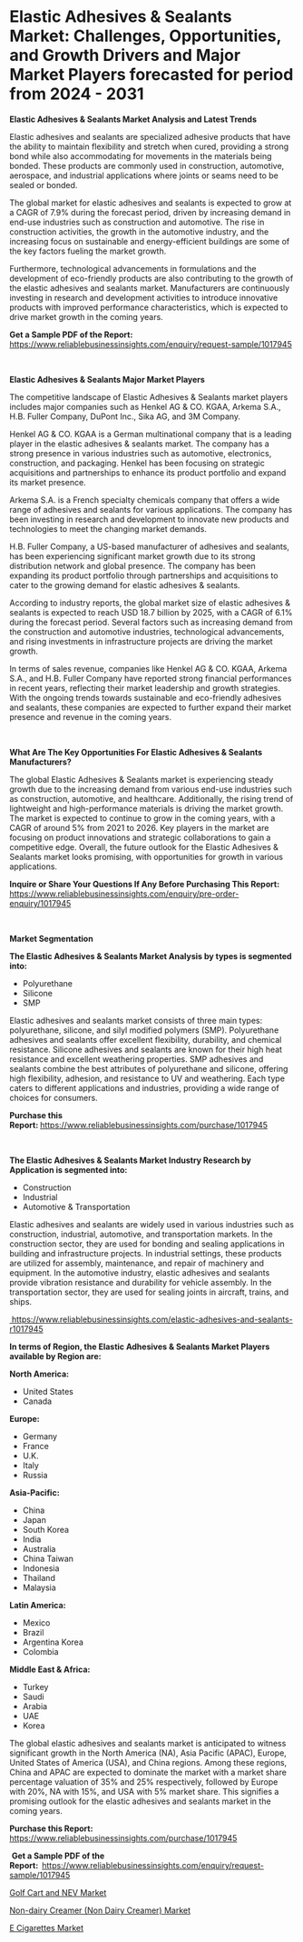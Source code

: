 <p><h1>Elastic Adhesives & Sealants Market: Challenges, Opportunities, and Growth Drivers and Major Market Players forecasted for period from 2024 - 2031</h1></p><p><strong>Elastic Adhesives & Sealants Market Analysis and Latest Trends</strong></p>
<p><p>Elastic adhesives and sealants are specialized adhesive products that have the ability to maintain flexibility and stretch when cured, providing a strong bond while also accommodating for movements in the materials being bonded. These products are commonly used in construction, automotive, aerospace, and industrial applications where joints or seams need to be sealed or bonded.</p><p>The global market for elastic adhesives and sealants is expected to grow at a CAGR of 7.9% during the forecast period, driven by increasing demand in end-use industries such as construction and automotive. The rise in construction activities, the growth in the automotive industry, and the increasing focus on sustainable and energy-efficient buildings are some of the key factors fueling the market growth.</p><p>Furthermore, technological advancements in formulations and the development of eco-friendly products are also contributing to the growth of the elastic adhesives and sealants market. Manufacturers are continuously investing in research and development activities to introduce innovative products with improved performance characteristics, which is expected to drive market growth in the coming years.</p></p>
<p><strong>Get a Sample PDF of the Report:&nbsp;</strong> <a href="https://www.reliablebusinessinsights.com/enquiry/request-sample/1017945">https://www.reliablebusinessinsights.com/enquiry/request-sample/1017945</a></p>
<p>&nbsp;</p>
<p><strong>Elastic Adhesives & Sealants Major Market Players</strong></p>
<p><p>The competitive landscape of Elastic Adhesives & Sealants market players includes major companies such as Henkel AG & CO. KGAA, Arkema S.A., H.B. Fuller Company, DuPont Inc., Sika AG, and 3M Company. </p><p>Henkel AG & CO. KGAA is a German multinational company that is a leading player in the elastic adhesives & sealants market. The company has a strong presence in various industries such as automotive, electronics, construction, and packaging. Henkel has been focusing on strategic acquisitions and partnerships to enhance its product portfolio and expand its market presence.</p><p>Arkema S.A. is a French specialty chemicals company that offers a wide range of adhesives and sealants for various applications. The company has been investing in research and development to innovate new products and technologies to meet the changing market demands.</p><p>H.B. Fuller Company, a US-based manufacturer of adhesives and sealants, has been experiencing significant market growth due to its strong distribution network and global presence. The company has been expanding its product portfolio through partnerships and acquisitions to cater to the growing demand for elastic adhesives & sealants.</p><p>According to industry reports, the global market size of elastic adhesives & sealants is expected to reach USD 18.7 billion by 2025, with a CAGR of 6.1% during the forecast period. Several factors such as increasing demand from the construction and automotive industries, technological advancements, and rising investments in infrastructure projects are driving the market growth.</p><p>In terms of sales revenue, companies like Henkel AG & CO. KGAA, Arkema S.A., and H.B. Fuller Company have reported strong financial performances in recent years, reflecting their market leadership and growth strategies. With the ongoing trends towards sustainable and eco-friendly adhesives and sealants, these companies are expected to further expand their market presence and revenue in the coming years.</p></p>
<p>&nbsp;</p>
<p><strong>What Are The Key Opportunities For Elastic Adhesives & Sealants Manufacturers?</strong></p>
<p><p>The global Elastic Adhesives & Sealants market is experiencing steady growth due to the increasing demand from various end-use industries such as construction, automotive, and healthcare. Additionally, the rising trend of lightweight and high-performance materials is driving the market growth. The market is expected to continue to grow in the coming years, with a CAGR of around 5% from 2021 to 2026. Key players in the market are focusing on product innovations and strategic collaborations to gain a competitive edge. Overall, the future outlook for the Elastic Adhesives & Sealants market looks promising, with opportunities for growth in various applications.</p></p>
<p><strong>Inquire or Share Your Questions If Any Before Purchasing This Report:</strong> <a href="https://www.reliablebusinessinsights.com/enquiry/pre-order-enquiry/1017945">https://www.reliablebusinessinsights.com/enquiry/pre-order-enquiry/1017945</a></p>
<p>&nbsp;</p>
<p><strong>Market Segmentation</strong></p>
<p><strong>The Elastic Adhesives & Sealants Market Analysis by types is segmented into:</strong></p>
<p><ul><li>Polyurethane</li><li>Silicone</li><li>SMP</li></ul></p>
<p><p>Elastic adhesives and sealants market consists of three main types: polyurethane, silicone, and silyl modified polymers (SMP). Polyurethane adhesives and sealants offer excellent flexibility, durability, and chemical resistance. Silicone adhesives and sealants are known for their high heat resistance and excellent weathering properties. SMP adhesives and sealants combine the best attributes of polyurethane and silicone, offering high flexibility, adhesion, and resistance to UV and weathering. Each type caters to different applications and industries, providing a wide range of choices for consumers.</p></p>
<p><strong>Purchase this Report:&nbsp;</strong><a href="https://www.reliablebusinessinsights.com/purchase/1017945">https://www.reliablebusinessinsights.com/purchase/1017945</a></p>
<p>&nbsp;</p>
<p><strong>The Elastic Adhesives & Sealants Market Industry Research by Application is segmented into:</strong></p>
<p><ul><li>Construction</li><li>Industrial</li><li>Automotive & Transportation</li></ul></p>
<p><p>Elastic adhesives and sealants are widely used in various industries such as construction, industrial, automotive, and transportation markets. In the construction sector, they are used for bonding and sealing applications in building and infrastructure projects. In industrial settings, these products are utilized for assembly, maintenance, and repair of machinery and equipment. In the automotive industry, elastic adhesives and sealants provide vibration resistance and durability for vehicle assembly. In the transportation sector, they are used for sealing joints in aircraft, trains, and ships.</p></p>
<p><a href="https://www.reliablebusinessinsights.com/elastic-adhesives-and-sealants-r1017945">&nbsp;https://www.reliablebusinessinsights.com/elastic-adhesives-and-sealants-r1017945</a></p>
<p><strong>In terms of Region, the Elastic Adhesives & Sealants Market Players available by Region are:</strong></p>
<p>
    <p> <strong> North America: </strong>
        <ul>
            <li>United States</li>
            <li>Canada</li>
        </ul>
        </p> 
    <p> <strong> Europe: </strong>
        <ul>
            <li>Germany</li>
            <li>France</li>
            <li>U.K.</li>
            <li>Italy</li>
            <li>Russia</li>
        </ul>
        </p> 
    <p> <strong> Asia-Pacific: </strong>
        <ul>
            <li>China</li>
            <li>Japan</li>
            <li>South Korea</li>
            <li>India</li>
            <li>Australia</li>
            <li>China Taiwan</li>
            <li>Indonesia</li>
            <li>Thailand</li>
            <li>Malaysia</li>
        </ul>
        </p> 
    <p> <strong> Latin America: </strong>
        <ul>
            <li>Mexico</li>
            <li>Brazil</li>
            <li>Argentina Korea</li>
            <li>Colombia</li>
        </ul>
        </p> 
    <p> <strong> Middle East & Africa: </strong>
        <ul>
            <li>Turkey</li>
            <li>Saudi</li>
            <li>Arabia</li>
            <li>UAE</li>
            <li>Korea</li>
        </ul>
    </p>
    </p>
<p><p>The global elastic adhesives and sealants market is anticipated to witness significant growth in the North America (NA), Asia Pacific (APAC), Europe, United States of America (USA), and China regions. Among these regions, China and APAC are expected to dominate the market with a market share percentage valuation of 35% and 25% respectively, followed by Europe with 20%, NA with 15%, and USA with 5% market share. This signifies a promising outlook for the elastic adhesives and sealants market in the coming years.</p></p>
<p><strong>Purchase this Report: </strong><a href="https://www.reliablebusinessinsights.com/purchase/1017945">https://www.reliablebusinessinsights.com/purchase/1017945</a></p>
<p>&nbsp;<strong>Get a Sample PDF of the Report:&nbsp;&nbsp;</strong><a href="https://www.reliablebusinessinsights.com/enquiry/request-sample/1017945">https://www.reliablebusinessinsights.com/enquiry/request-sample/1017945</a></p>
<p><strong></strong></p>
<p><p><a href="https://github.com/gcimaudf65/Market-Research-Report-List-1/blob/main/golf-cart-and-nev-market.md">Golf Cart and NEV Market</a></p><p><a href="https://github.com/sardarp081/Market-Research-Report-List-1/blob/main/non-dairy-creamer-non-dairy-creamer-market.md">Non-dairy Creamer (Non Dairy Creamer) Market</a></p><p><a href="https://github.com/waylose1223/Market-Research-Report-List-1/blob/main/e-cigarettes-market.md">E Cigarettes Market</a></p></p>
